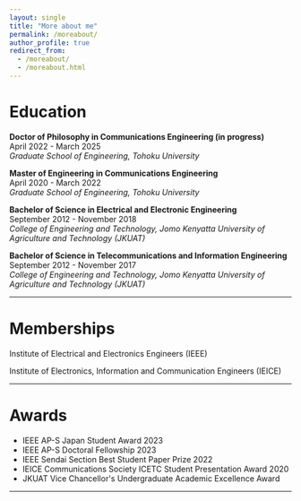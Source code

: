 ```yaml
---
layout: single
title: "More about me"
permalink: /moreabout/
author_profile: true
redirect_from:
  - /moreabout/
  - /moreabout.html
---
```


Education
======
**Doctor of Philosophy in Communications Engineering (in progress)**<br>
April 2022 - March 2025<br>
<em>Graduate School of Engineering, Tohoku University</em><br>

**Master of Engineering in Communications Engineering**<br>
April 2020 - March 2022<br>
<em>Graduate School of Engineering, Tohoku University</em><br>

**Bachelor of Science in Electrical and Electronic Engineering**<br>
September 2012 - November 2018<br>
<em>College of Engineering and Technology, Jomo Kenyatta University of Agriculture and Technology (JKUAT)</em><br>

**Bachelor of Science in Telecommunications and Information Engineering**<br>
September 2012 - November 2017<br>
<em>College of Engineering and Technology, Jomo Kenyatta University of Agriculture and Technology (JKUAT)</em><br>

------

Memberships
======
Institute of Electrical and Electronics Engineers (IEEE)<br>

Institute of Electronics, Information and Communication Engineers (IEICE)<br>

------

Awards
======
<ul>
<li>IEEE AP-S Japan Student Award 2023</li>
<li>IEEE AP-S Doctoral Fellowship 2023</li>
<li>IEEE Sendai Section Best Student Paper Prize 2022</li>
<li>IEICE Communications Society ICETC Student Presentation Award 2020</li>
<li>JKUAT Vice Chancellor's Undergraduate Academic Excellence Award</li>
</ul>

------
